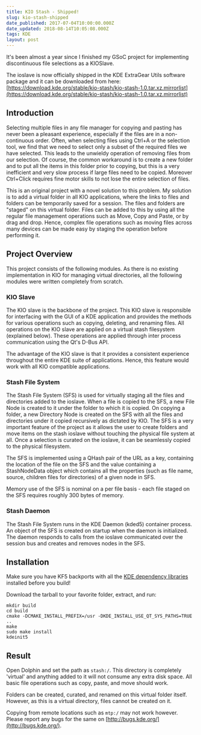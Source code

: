 ```yaml
---
title: KIO Stash - Shipped!
slug: kio-stash-shipped
date_published: 2017-07-04T10:00:00.000Z
date_updated: 2018-08-14T10:05:08.000Z
tags: KDE
layout: post
---
```


It\'s been almost a year since I finished my GSoC project for implementing discontinuous file selections as a KIOSlave.

The ioslave is now officially shipped in the KDE ExtraGear Utils software package and it can be downloaded from here: [https://download.kde.org/stable/kio-stash/kio-stash-1.0.tar.xz.mirrorlist](https://download.kde.org/stable/kio-stash/kio-stash-1.0.tar.xz.mirrorlist)

## Introduction

Selecting multiple files in any file manager for copying and pasting has never been a pleasant experience, especially if the files are in a non-continuous order. Often, when selecting files using Ctrl+A or the selection tool, we find that we need to select only a subset of the required files we have selected. This leads to the unwieldy operation of removing files from our selection. Of course, the common workaround is to create a new folder and to put all the items in this folder prior to copying, but this is a very inefficient and very slow process if large files need to be copied. Moreover Ctrl+Click requires fine motor skills to not lose the entire selection of files.

This is an original project with a novel solution to this problem. My solution is to add a virtual folder in all KIO applications, where the links to files and folders can be temporarily saved for a session. The files and folders are "staged" on this virtual folder. Files can be added to this by using all the regular file management operations such as Move, Copy and Paste, or by drag and drop. Hence, complex file operations such as moving files across many devices can be made easy by staging the operation before performing it.

## Project Overview

This project consists of the following modules. As there is no existing implementation in KIO for managing virtual directories, all the following modules were written completely from scratch.

### KIO Slave

The KIO slave is the backbone of the project. This KIO slave is responsible for interfacing with the GUI of a KDE application and provides the methods for various operations such as copying, deleting, and renaming files. All operations on the KIO slave are applied on a virtual stash filesystem (explained below). These operations are applied through inter process communication using the Qt\'s D-Bus API.

The advantage of the KIO slave is that it provides a consistent experience throughout the entire KDE suite of applications. Hence, this feature would work with all KIO compatible applications.

### Stash File System

The Stash File System (SFS) is used for virtually staging all the files and directories added to the ioslave. When a file is copied to the SFS, a new File Node is created to it under the folder to which it is copied. On copying a folder, a new Directory Node is created on the SFS with all the files and directories under it copied recursively as dictated by KIO. The SFS is a very important feature of the project as it allows the user to create folders and move items on the stash ioslave without touching the physical file system at all. Once a selection is curated on the ioslave, it can be seamlessly copied to the physical filesystem.

The SFS is implemented using a QHash pair of the URL as a key, containing the location of the file on the SFS and the value containing a StashNodeData object which contains all the properties (such as file name, source, children files for directories) of a given node in SFS.

Memory use of the SFS is nominal on a per file basis - each file staged on the SFS requires roughly 300 bytes of memory.

### Stash Daemon

The Stash File System runs in the KDE Daemon (kded5) container process. An object of the SFS is created on startup when the daemon is initialized. The daemon responds to calls from the ioslave communicated over the session bus and creates and removes nodes in the SFS.

## Installation

Make sure you have KF5 backports with all the [KDE dependency libraries](https://community.kde.org/Guidelines_and_HOWTOs/Build_from_source/Install_the_dependencies) installed before you build!

Download the tarball to your favorite folder, extract, and run:

    mkdir build
    cd build
    cmake -DCMAKE_INSTALL_PREFIX=/usr -DKDE_INSTALL_USE_QT_SYS_PATHS=TRUE ..
    make
    sudo make install
    kdeinit5
    

## Result

Open Dolphin and set the path as `stash:/`. This directory is completely \'virtual\' and anything added to it will not consume any extra disk space. All basic file operations such as copy, paste, and move should work.

Folders can be created, curated, and renamed on this virtual folder itself. However, as this is a virtual directory, files cannot be created on it.

Copying from remote locations such as `mtp:/` may not work however. Please report any bugs for the same on [http://bugs.kde.org/](http://bugs.kde.org/).
